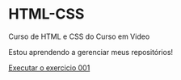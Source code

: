 # HTML-CSS
 Curso de HTML e CSS do Curso em Video

 Estou aprendendo a gerenciar meus repositórios!

<a href="https://stephaniealbech.github.io/HTML-CSS/Exercicios/Ex001"> Executar o exercicio 001